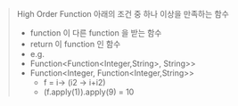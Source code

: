 > High Order Function 
> 아래의 조건 중 하나 이상을 만족하는 함수 
> - function 이 다른 function 을 받는 함수
> - return 이 function 인 함수
> - e.g.
>  - Function<Function<Integer,String>, String>>
>  - Function<Integer, Function<Integer,String>> 
>    - f = i-> (i2 -> i+i2)
>    - (f.apply(1)).apply(9) = 10
